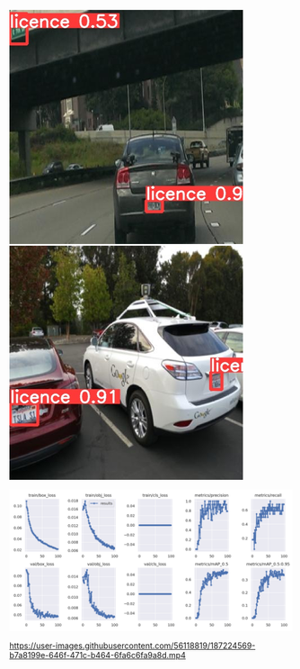 ![Detection Snip 1](images/anpr_snip1.jpg)
![Detection Snip 2](images/anpr_snip2.jpg)

![Results](https://github.com/sarthakmishraa/ANPR_yolov5/blob/main/runs/train/results.png)

https://user-images.githubusercontent.com/56118819/187224569-b7a8199e-646f-471c-b464-6fa6c6fa9a8d.mp4

